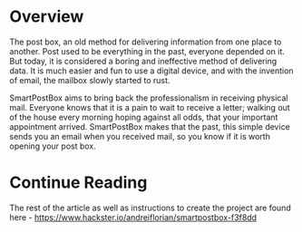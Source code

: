 # Overview
The post box, an old method for delivering information from one place to another. Post used to be everything in the past, everyone depended on it. But today, it is considered a boring and ineffective method of delivering data. It is much easier and fun to use a digital device, and with the invention of email, the mailbox slowly started to rust.

SmartPostBox aims to bring back the professionalism in receiving physical mail. Everyone knows that it is a pain to wait to receive a letter; walking out of the house every morning hoping against all odds, that your important appointment arrived. SmartPostBox makes that the past, this simple device sends you an email when you received mail, so you know if it is worth opening your post box.

# Continue Reading
The rest of the article as well as instructions to create the project are found here - https://www.hackster.io/andreiflorian/smartpostbox-f3f8dd